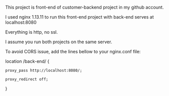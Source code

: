 This project is front-end of customer-backend project in my github account.

I used nginx 1.13.11 to run this front-end project with back-end serves at localhost:8080

Everything is http, no ssl.

I assume you run both projects on the same server.

To avoid CORS issue, add the lines bellow to your nginx.conf file:


location /back-end/ {

	proxy_pass http://localhost:8080/;

	proxy_redirect off;
	
}
